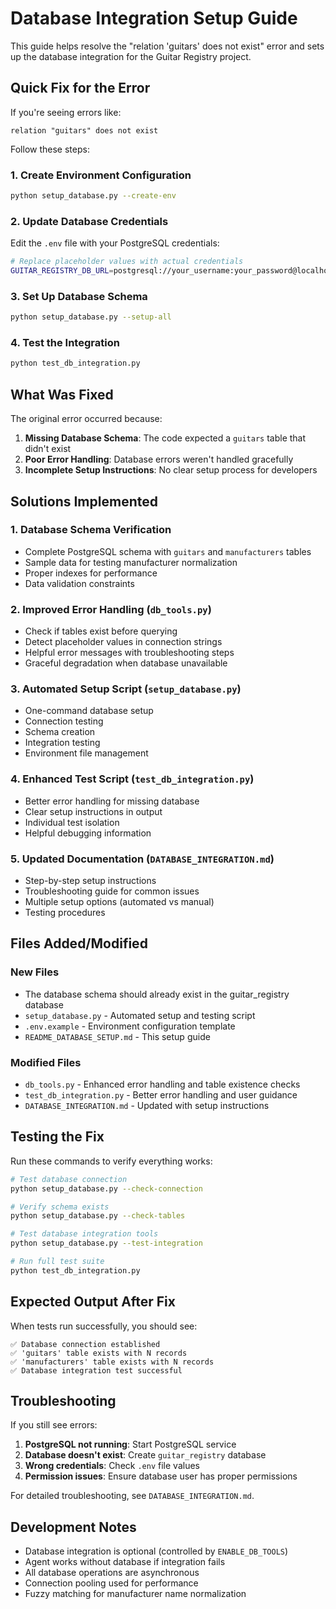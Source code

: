 # Database Integration Setup Guide

This guide helps resolve the "relation 'guitars' does not exist" error and sets up the database integration for the Guitar Registry project.

## Quick Fix for the Error

If you're seeing errors like:
```
relation "guitars" does not exist
```

Follow these steps:

### 1. Create Environment Configuration
```bash
python setup_database.py --create-env
```

### 2. Update Database Credentials
Edit the `.env` file with your PostgreSQL credentials:
```bash
# Replace placeholder values with actual credentials
GUITAR_REGISTRY_DB_URL=postgresql://your_username:your_password@localhost:5432/guitar_registry
```

### 3. Set Up Database Schema
```bash
python setup_database.py --setup-all
```

### 4. Test the Integration
```bash
python test_db_integration.py
```

## What Was Fixed

The original error occurred because:
1. **Missing Database Schema**: The code expected a `guitars` table that didn't exist
2. **Poor Error Handling**: Database errors weren't handled gracefully
3. **Incomplete Setup Instructions**: No clear setup process for developers

## Solutions Implemented

### 1. Database Schema Verification
- Complete PostgreSQL schema with `guitars` and `manufacturers` tables
- Sample data for testing manufacturer normalization
- Proper indexes for performance
- Data validation constraints

### 2. Improved Error Handling (`db_tools.py`)
- Check if tables exist before querying
- Detect placeholder values in connection strings
- Helpful error messages with troubleshooting steps
- Graceful degradation when database unavailable

### 3. Automated Setup Script (`setup_database.py`)
- One-command database setup
- Connection testing
- Schema creation
- Integration testing
- Environment file management

### 4. Enhanced Test Script (`test_db_integration.py`)
- Better error handling for missing database
- Clear setup instructions in output
- Individual test isolation
- Helpful debugging information

### 5. Updated Documentation (`DATABASE_INTEGRATION.md`)
- Step-by-step setup instructions
- Troubleshooting guide for common issues
- Multiple setup options (automated vs manual)
- Testing procedures

## Files Added/Modified

### New Files
- The database schema should already exist in the guitar_registry database
- `setup_database.py` - Automated setup and testing script
- `.env.example` - Environment configuration template
- `README_DATABASE_SETUP.md` - This setup guide

### Modified Files
- `db_tools.py` - Enhanced error handling and table existence checks
- `test_db_integration.py` - Better error handling and user guidance
- `DATABASE_INTEGRATION.md` - Updated with setup instructions

## Testing the Fix

Run these commands to verify everything works:

```bash
# Test database connection
python setup_database.py --check-connection

# Verify schema exists
python setup_database.py --check-tables

# Test database integration tools
python setup_database.py --test-integration

# Run full test suite
python test_db_integration.py
```

## Expected Output After Fix

When tests run successfully, you should see:
```
✅ Database connection established
✅ 'guitars' table exists with N records
✅ 'manufacturers' table exists with N records
✅ Database integration test successful
```

## Troubleshooting

If you still see errors:

1. **PostgreSQL not running**: Start PostgreSQL service
2. **Database doesn't exist**: Create `guitar_registry` database
3. **Wrong credentials**: Check `.env` file values
4. **Permission issues**: Ensure database user has proper permissions

For detailed troubleshooting, see `DATABASE_INTEGRATION.md`.

## Development Notes

- Database integration is optional (controlled by `ENABLE_DB_TOOLS`)
- Agent works without database if integration fails
- All database operations are asynchronous
- Connection pooling used for performance
- Fuzzy matching for manufacturer name normalization